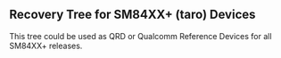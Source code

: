 ## Recovery Tree for SM84XX+ (taro) Devices
This tree could be used as QRD or Qualcomm Reference Devices for all SM84XX+ releases.